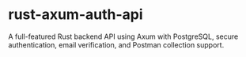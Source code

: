 # rust-axum-auth-api
A full-featured Rust backend API using Axum with PostgreSQL, secure authentication, email verification, and Postman collection support.
